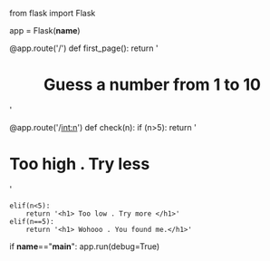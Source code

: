 from flask import Flask

app = Flask(__name__)

@app.route('/')
def first_page():
    return '<h1 style="text-align:center">Guess a number from 1 to 10</h1>'

@app.route('/<int:n>')
def check(n):
    if (n>5):
        return '<h1> Too high . Try less </h1>'

    elif(n<5):
        return '<h1> Too low . Try more </h1>'
    elif(n==5):
        return '<h1> Wohooo . You found me.</h1>'


if __name__=="__main__":
   app.run(debug=True)

